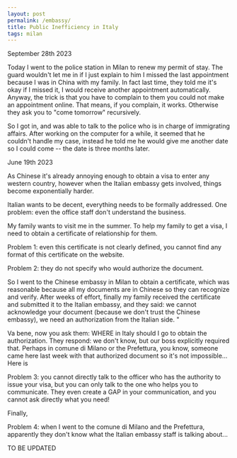 ```yaml
---
layout: post  
permalink: /embassy/  
title: Public Inefficiency in Italy
tags: milan  
---
```


September 28th 2023

Today I went to the police station in Milan to renew my permit of stay. The guard wouldn't let me in if I just explain to him I missed the last appointment because I was in China with my family. In fact last time, they told me it's okay if I missed it, I would receive another appointment automatically. Anyway, the trick is that you have to complain to them you could not make an appointment online. That means, if you complain, it works. Otherwise they ask you to "come tomorrow" recursively.

So I got in, and was able to talk to the police who is in charge of immigrating affairs. After working on the computer for a while, it seemed that he couldn't handle my case, instead he told me he would give me another date so I could come -- the date is three months later.


<!--more-->

June 19th 2023

As Chinese it's already annoying enough to obtain a visa to enter any western country, however when the Italian embassy gets involved, things become exponentially harder.

Italian wants to be decent, everything needs to be formally addressed. One problem: even the office staff don't understand the business.

My family wants to visit me in the summer. To help my family to get a visa, I need to obtain a certificate of relationship for them. 

Problem 1: even this certificate is not clearly defined, you cannot find any format of this certificate on the website.

Problem 2: they do not specify who would authorize the document.

So I went to the Chinese embassy in Milan to obtain a certificate, which was reasonable because all my documents are in Chinese so they can recognize and verify. After weeks of effort, finally my family received the certificate and submitted it to the Italian embassy, and they said: we cannot acknowledge your document (because we don't trust the Chinese embassy), we need an authorization from the Italian side. "

Va bene, now you ask them: WHERE in Italy should I go to obtain the authorization. They respond: we don't know, but our boss explicitly required that. Perhaps in comune di Milano or the Prefettura, you know, someone came here last week with that authorized document so it's not impossible... Here is

Problem 3: you cannot directly talk to the officer who has the authority to issue your visa, but you can only talk to the one who helps you to communicate. They even create a GAP in your communication, and you cannot ask directly what you need!

Finally,

Problem 4: when I went to the comune di Milano and the Prefettura, apparently they don't know what the Italian embassy staff is talking about...




TO BE UPDATED
